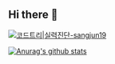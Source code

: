 ## Hi there 👋

<!--
**sangjun19/sangjun19** is a ✨ _special_ ✨ repository because its `README.md` (this file) appears on your GitHub profile.

Here are some ideas to get you started:

- 🔭 I’m currently working on ...
- 🌱 I’m currently learning ...
- 👯 I’m looking to collaborate on ...
- 🤔 I’m looking for help with ...
- 💬 Ask me about ...
- 📫 How to reach me: ...
- 😄 Pronouns: ...
- ⚡ Fun fact: ...
-->
[![코드트리|실력진단-sangjun19](https://banner.codetree.ai/v1/banner/sangjun19)](https://www.codetree.ai/profiles/sangjun19)

[![Anurag's github stats](https://github-readme-stats.vercel.app/api?username=sangjun19)](https://github.com/anuraghazra/github-readme-stats)
